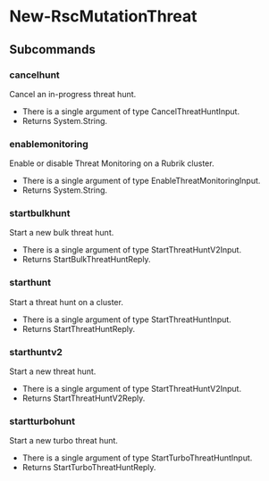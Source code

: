 # New-RscMutationThreat
## Subcommands
### cancelhunt
Cancel an in-progress threat hunt.

- There is a single argument of type CancelThreatHuntInput.
- Returns System.String.
### enablemonitoring
Enable or disable Threat Monitoring on a Rubrik cluster.

- There is a single argument of type EnableThreatMonitoringInput.
- Returns System.String.
### startbulkhunt
Start a new bulk threat hunt.

- There is a single argument of type StartThreatHuntV2Input.
- Returns StartBulkThreatHuntReply.
### starthunt
Start a threat hunt on a cluster.

- There is a single argument of type StartThreatHuntInput.
- Returns StartThreatHuntReply.
### starthuntv2
Start a new threat hunt.

- There is a single argument of type StartThreatHuntV2Input.
- Returns StartThreatHuntV2Reply.
### startturbohunt
Start a new turbo threat hunt.

- There is a single argument of type StartTurboThreatHuntInput.
- Returns StartTurboThreatHuntReply.
